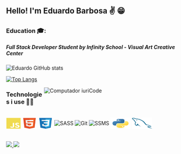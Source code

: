 
## Hello! I'm Eduardo Barbosa ✌️ 😁

### Education 🎓:

##### Full Stack Developer Student by Infinity School - Visual Art Creative Center
   
![Eduardo GitHub stats](https://github-readme-stats.vercel.app/api?username=EuEduardo01&show_icons=true&theme=radical)

[![Top Langs](https://github-readme-stats.vercel.app/api/top-langs/?username=EuEduardo01&layout=compact&theme=radical)](https://github.com/anuraghazra/github-readme-stats)

<img src="https://raw.githubusercontent.com/MicaelliMedeiros/micaellimedeiros/master/image/computer-illustration.png" min-width="400px" max-width="400px" width="400px" align="right" alt="Computador iuriCode">


### Technologies i use 👨‍💻
<div style="display: inline_block"><br>
    <img align="center" alt="JS" height="30" width="40" src="https://raw.githubusercontent.com/devicons/devicon/master/icons/javascript/javascript-plain.svg">
    <img align="center" alt="HTML" height="30" width="40" src="https://raw.githubusercontent.com/devicons/devicon/master/icons/html5/html5-original.svg">
    <img align="center" alt="CSS" height="30" width="40" src="https://raw.githubusercontent.com/devicons/devicon/master/icons/css3/css3-original.svg">
   <img align="center" alt="SASS" height="30" width="40" src="https://devicons.railway.app/i/sass.svg">
   <img align="center" alt="Git" height="30" width="40" src="https://devicons.railway.app/i/git.svg">
   <img align="center" alt="SSMS" height="30" width="55" src="https://i.pinimg.com/originals/32/a0/3a/32a03aee0c76419ec5bde950a62883bc.png">
   <img align="center" alt="SSMS" height="30" width="55" src="https://raw.githubusercontent.com/devicons/devicon/master/icons/python/python-original.svg">
   <img align="center" alt="SSMS" height="30" width="55" src="https://raw.githubusercontent.com/devicons/devicon/master/icons/mysql/mysql-original.svg">
 </div>

 <div><br><br>
  <a href="https://www.linkedin.com/in/eduardo-barbosa-da-cruz-465b6623b/" target="_blank">
   <img src="https://img.shields.io/badge/LinkedIn-0077B5?style=for-the-badge&logo=linkedin&logoColor=white" /> 
  </a>  
  <a href="mailto:eduardo.techbdc@gmail.com" target="_blank">
    <img src="https://img.shields.io/badge/Gmail-D14836?style=for-the-badge&logo=gmail&logoColor=white" />
  </a>
</div>
